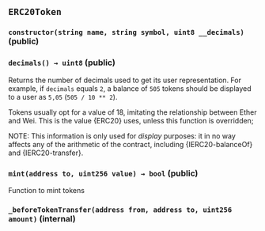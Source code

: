 ## `ERC20Token`






### `constructor(string name, string symbol, uint8 __decimals)` (public)





### `decimals() → uint8` (public)



Returns the number of decimals used to get its user representation.
For example, if `decimals` equals `2`, a balance of `505` tokens should
be displayed to a user as `5,05` (`505 / 10 ** 2`).

Tokens usually opt for a value of 18, imitating the relationship between
Ether and Wei. This is the value {ERC20} uses, unless this function is
overridden;

NOTE: This information is only used for _display_ purposes: it in
no way affects any of the arithmetic of the contract, including
{IERC20-balanceOf} and {IERC20-transfer}.

### `mint(address to, uint256 value) → bool` (public)



Function to mint tokens


### `_beforeTokenTransfer(address from, address to, uint256 amount)` (internal)








